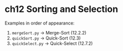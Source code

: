 # ch12 Sorting and Selection

Examples in order of appearance:

1. `mergeSort.py` → Merge-Sort (12.2.2)  
2. `quickSort.py` → Quick-Sort (12.3)  
3. `quickSelect.py` → Quick-Select (12.7.2)  
